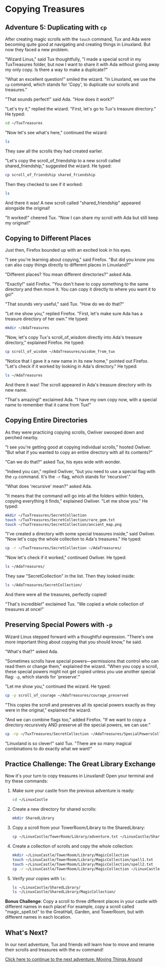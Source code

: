 # Copying Treasures

## Adventure 5: Duplicating with `cp`

After creating magic scrolls with the `touch` command, Tux and Ada were becoming quite good at navigating and creating things in Linuxland. But now they faced a new problem.

"Wizard Linus," said Tux thoughtfully, "I made a special scroll in my TuxTreasures folder, but now I want to share it with Ada without giving away my only copy. Is there a way to make a duplicate?"

"What an excellent question!" smiled the wizard. "In Linuxland, we use the `cp` command, which stands for 'Copy', to duplicate our scrolls and treasures."

"That sounds perfect!" said Ada. "How does it work?"

"Let's try it," replied the wizard. "First, let's go to Tux's treasure directory." He typed:

```bash
cd ~/TuxTreasures
```

"Now let's see what's here," continued the wizard:

```bash
ls
```

They saw all the scrolls they had created earlier.

"Let's copy the scroll_of_friendship to a new scroll called shared_friendship," suggested the wizard. He typed:

```bash
cp scroll_of_friendship shared_friendship
```

Then they checked to see if it worked:

```bash
ls
```

And there it was! A new scroll called "shared_friendship" appeared alongside the original!

"It worked!" cheered Tux. "Now I can share my scroll with Ada but still keep my original!"

## Copying to Different Places

Just then, Firefox bounded up with an excited look in his eyes.

"I see you're learning about copying," said Firefox. "But did you know you can also copy things directly to different places in Linuxland?"

"Different places? You mean different directories?" asked Ada.

"Exactly!" said Firefox. "You don't have to copy something to the same directory and then move it. You can copy it directly to where you want it to go!"

"That sounds very useful," said Tux. "How do we do that?"

"Let me show you," replied Firefox. "First, let's make sure Ada has a treasure directory of her own." He typed:

```bash
mkdir ~/AdaTreasures
```

"Now, let's copy Tux's scroll_of_wisdom directly into Ada's treasure directory," explained Firefox. He typed:

```bash
cp scroll_of_wisdom ~/AdaTreasures/wisdom_from_tux
```

"Notice that I gave it a new name in its new home," pointed out Firefox. "Let's check if it worked by looking in Ada's directory." He typed:

```bash
ls ~/AdaTreasures
```

And there it was! The scroll appeared in Ada's treasure directory with its new name.

"That's amazing!" exclaimed Ada. "I have my own copy now, with a special name to remember that it came from Tux!"

## Copying Entire Directories

As they were practicing copying scrolls, Owliver swooped down and perched nearby.

"I see you're getting good at copying individual scrolls," hooted Owliver. "But what if you wanted to copy an entire directory with all its contents?"

"Can we do that?" asked Tux, his eyes wide with wonder.

"Indeed you can," replied Owliver, "but you need to use a special flag with the `cp` command. It's the `-r` flag, which stands for 'recursive'."

"What does 'recursive' mean?" asked Ada.

"It means that the command will go into all the folders within folders, copying everything it finds," explained Owliver. "Let me show you." He typed:

```bash
mkdir ~/TuxTreasures/SecretCollection
touch ~/TuxTreasures/SecretCollection/rare_gem.txt
touch ~/TuxTreasures/SecretCollection/ancient_map.png
```

"I've created a directory with some special treasures inside," said Owliver. "Now let's copy the whole collection to Ada's treasures." He typed:

```bash
cp -r ~/TuxTreasures/SecretCollection ~/AdaTreasures/
```

"Now let's check if it worked," continued Owliver. He typed:

```bash
ls ~/AdaTreasures/
```

They saw "SecretCollection" in the list. Then they looked inside:

```bash
ls ~/AdaTreasures/SecretCollection/
```

And there were all the treasures, perfectly copied!

"That's incredible!" exclaimed Tux. "We copied a whole collection of treasures at once!"

## Preserving Special Powers with `-p`

Wizard Linus stepped forward with a thoughtful expression. "There's one more important thing about copying that you should know," he said.

"What's that?" asked Ada.

"Sometimes scrolls have special powers—permissions that control who can read them or change them," explained the wizard. "When you copy a scroll, these special powers might not get copied unless you use another special flag: `-p`, which stands for 'preserve'."

"Let me show you," continued the wizard. He typed:

```bash
cp -p scroll_of_courage ~/AdaTreasures/courage_preserved
```

"This copies the scroll and preserves all its special powers exactly as they were in the original," explained the wizard.

"And we can combine flags too," added Firefox. "If we want to copy a directory recursively AND preserve all the special powers, we can use:"

```bash
cp -rp ~/TuxTreasures/SecretCollection ~/AdaTreasures/SpecialPowersCollection
```

"Linuxland is so clever!" said Tux. "There are so many magical combinations to do exactly what we want!"

## Practice Challenge: The Great Library Exchange

Now it's your turn to copy treasures in Linuxland! Open your terminal and try these commands:

1. Make sure your castle from the previous adventure is ready:
   ```bash
   cd ~/LinuxCastle
   ```

2. Create a new directory for shared scrolls:
   ```bash
   mkdir SharedLibrary
   ```

3. Copy a scroll from your TowerRoom/Library to the SharedLibrary:
   ```bash
   cp ~/LinuxCastle/TowerRoom/Library/adventure.txt ~/LinuxCastle/SharedLibrary/
   ```

4. Create a collection of scrolls and copy the whole collection:
   ```bash
   mkdir ~/LinuxCastle/TowerRoom/Library/MagicCollection
   touch ~/LinuxCastle/TowerRoom/Library/MagicCollection/spell1.txt
   touch ~/LinuxCastle/TowerRoom/Library/MagicCollection/spell2.txt
   cp -r ~/LinuxCastle/TowerRoom/Library/MagicCollection ~/LinuxCastle/SharedLibrary/
   ```

5. Verify your copies with `ls`:
   ```bash
   ls ~/LinuxCastle/SharedLibrary/
   ls ~/LinuxCastle/SharedLibrary/MagicCollection/
   ```

**Bonus Challenge**: Copy a scroll to three different places in your castle with different names in each place! For example, copy a scroll called "magic_spell.txt" to the GreatHall, Garden, and TowerRoom, but with different names in each location.

## What's Next?

In our next adventure, Tux and friends will learn how to move and rename their scrolls and treasures with the `mv` command!

[Click here to continue to the next adventure: Moving Things Around](06-moving-things-around.md)
